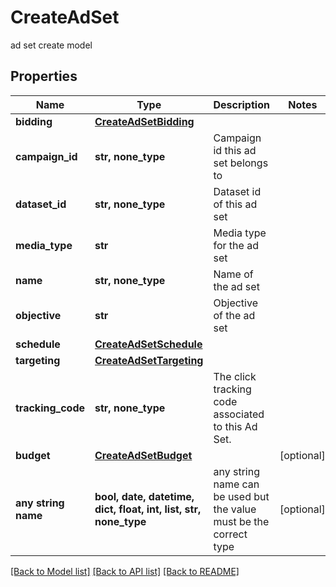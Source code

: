 # CreateAdSet

ad set create model

## Properties
Name | Type | Description | Notes
------------ | ------------- | ------------- | -------------
**bidding** | [**CreateAdSetBidding**](CreateAdSetBidding.md) |  | 
**campaign_id** | **str, none_type** | Campaign id this ad set belongs to | 
**dataset_id** | **str, none_type** | Dataset id of this ad set | 
**media_type** | **str** | Media type for the ad set | 
**name** | **str, none_type** | Name of the ad set | 
**objective** | **str** | Objective of the ad set | 
**schedule** | [**CreateAdSetSchedule**](CreateAdSetSchedule.md) |  | 
**targeting** | [**CreateAdSetTargeting**](CreateAdSetTargeting.md) |  | 
**tracking_code** | **str, none_type** | The click tracking code associated to this Ad Set. | 
**budget** | [**CreateAdSetBudget**](CreateAdSetBudget.md) |  | [optional] 
**any string name** | **bool, date, datetime, dict, float, int, list, str, none_type** | any string name can be used but the value must be the correct type | [optional]

[[Back to Model list]](../README.md#documentation-for-models) [[Back to API list]](../README.md#documentation-for-api-endpoints) [[Back to README]](../README.md)


